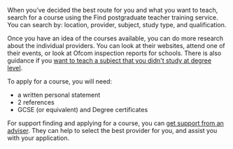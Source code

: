When you’ve decided the best route for you and what you want to teach, search for a course using the Find postgraduate teacher training service. You can search by: location, provider, subject, study type, and qualification. 

Once you have an idea of the courses available, you can do more research about the individual providers. You can look at their websites, attend one of their events, or look at Ofcom inspection reports for schools. There is also guidance if you [want to teach a subject that you didn't study at degree level](/guidance/become-a-teacher-in-england#subject-knowledge-enhancement-courses).

To apply for a course, you will need:

* a written personal statement
* 2 references
* GCSE (or equivalent) and Degree certificates

For support finding and applying for a course, you can [get support from an adviser](/tta-service). They can help to select the best provider for you, and assist you with your application. 